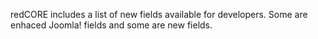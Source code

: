 redCORE includes a list of new fields available for developers. Some are enhaced Joomla! fields and some are new fields.